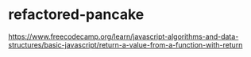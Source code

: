 # refactored-pancake
https://www.freecodecamp.org/learn/javascript-algorithms-and-data-structures/basic-javascript/return-a-value-from-a-function-with-return
